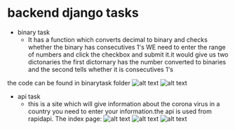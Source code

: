 # backend  django tasks
- binary task 
  - It has a function which converts decimal to binary and checks whether the binary has consecutives 1's
WE need to enter the range of numbers and click the checkbox and submit it.it would give us two dictonaries the first dictornary has the number converted to binaries
and the second tells whether it is consecutives 1's
 
 the code can be found in binarytask folder 
![alt text](https://user-images.githubusercontent.com/62643830/89876200-f43a3e80-dbdb-11ea-8c87-33d27b309909.png)
![alt text](https://user-images.githubusercontent.com/62643830/89876203-f56b6b80-dbdb-11ea-9c70-3709a96b9544.png)

- api task 
  - this is a site which will give information about the corona virus in a country you need to enter your information.the api is used from rapidapi.
     The index page:
![alt text](https://user-images.githubusercontent.com/62643830/89925648-5a958000-dc21-11ea-8e33-aa2f40ae727c.png)
![alt text](https://user-images.githubusercontent.com/62643830/89925944-c4ae2500-dc21-11ea-915d-1ffb1a245295.png)
![alt text](https://user-images.githubusercontent.com/62643830/89925832-9a5c6780-dc21-11ea-9473-ba1299bde5c9.png)


